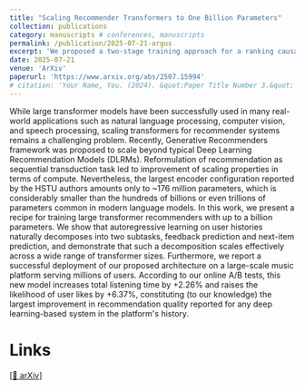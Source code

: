 ```yaml
---
title: "Scaling Recommender Transformers to One Billion Parameters"
collection: publications
category: manuscripts # conferences, manuscripts
permalink: /publication/2025-07-21-argus
excerpt: 'We proposed a two-stage training approach for a ranking causal transformer. In the first stage, we pretrain the model on a fundamental next-token prediction task, which is essential for enabling scale-up of the encoder. In the second stage, we fine-tune the model on a pairwise ranking objective. We evaluate performance across four model sizes with exponentially increasing encoder capacity and demonstrate adherence to the scaling law.'
date: 2025-07-21
venue: 'ArXiv'
paperurl: 'https://www.arxiv.org/abs/2507.15994'
# citation: 'Your Name, You. (2024). &quot;Paper Title Number 3.&quot; <i>GitHub Journal of Bugs</i>. 1(3).'
---
```


While large transformer models have been successfully used in many real-world applications such as natural language processing, computer vision, and speech processing, scaling transformers for recommender systems remains a challenging problem. Recently, Generative Recommenders framework was proposed to scale beyond typical Deep Learning Recommendation Models (DLRMs). Reformulation of recommendation as sequential transduction task led to improvement of scaling properties in terms of compute. Nevertheless, the largest encoder configuration reported by the HSTU authors amounts only to ~176 million parameters, which is considerably smaller than the hundreds of billions or even trillions of parameters common in modern language models.
In this work, we present a recipe for training large transformer recommenders with up to a billion parameters. We show that autoregressive learning on user histories naturally decomposes into two subtasks, feedback prediction and next-item prediction, and demonstrate that such a decomposition scales effectively across a wide range of transformer sizes. Furthermore, we report a successful deployment of our proposed architecture on a large-scale music platform serving millions of users. According to our online A/B tests, this new model increases total listening time by +2.26% and raises the likelihood of user likes by +6.37%, constituting (to our knowledge) the largest improvement in recommendation quality reported for any deep learning-based system in the platform's history.

Links
======
[[📄 arXiv](https://www.arxiv.org/abs/2507.15994)]